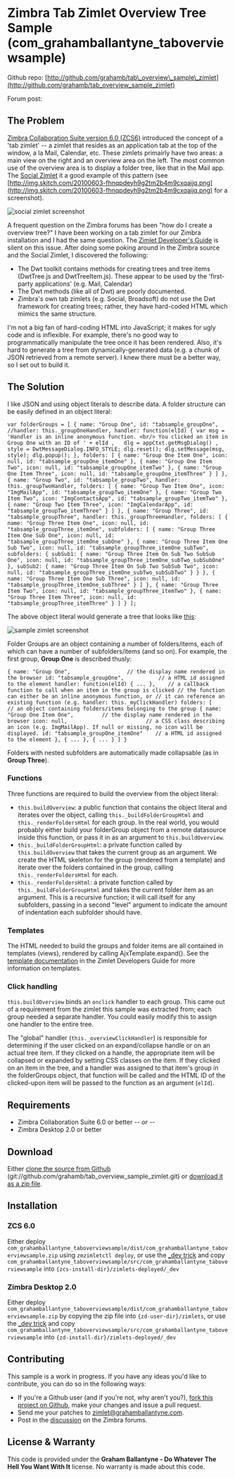 # Zimbra Tab Zimlet Overview Tree Sample (com\_grahamballantyne\_taboverviewsample)

Github repo: [http://github.com/grahamb/tab\_overview\_sample\_zimlet](http://github.com/grahamb/tab_overview_sample_zimlet)

Forum post: []()

## The Problem

[Zimbra Collaboration Suite version 6.0 (ZCS6)](http://zimbra.com) introduced the concept of a 'tab zimlet' -- a zimlet that resides as an application tab at the top of the window, a la Mail, Calendar, etc. These zimlets primairly have two areas: a main view on the right and an overview area on the left. The most common use of the overview area is to display a folder tree, like that in the Mail app. The [Social Zimlet](http://gallery.zimbra.com/type/zimlet/social-zimlet) it a good example of this pattern (see [http://img.skitch.com/20100603-fhnqpdeyh9g2tm2b4m9cxqaijq.png](http://img.skitch.com/20100603-fhnqpdeyh9g2tm2b4m9cxqaijq.png) for a screenshot).

![social zimlet screenshot](http://img.skitch.com/20100603-rdk7prae435cgqqwu4xy1r293r.png)

A frequent question on the Zimbra forums has been "how do I create a overview tree?" I have been working on a tab zimlet for our Zimbra installation and I had the same question. The [Zimlet Developer's Guide](http://wiki.zimbra.com/wiki/ZCS_6.0:Zimlet_Developers_Guide:Introduction) is silent on this issue. After doing some poking around in the Zimbra source and the Social Zimlet, I discovered the following:

* The Dwt toolkit contains methods for creating trees and tree items (DwtTree.js and DwtTreeItem.js). These appear to be used by the 'first-party applications' (e.g. Mail, Calendar)
* The Dwt methods (like all of Dwt) are poorly documented.
* Zimbra's own tab zimlets (e.g. Social, Broadsoft) do not use the Dwt framework for creating trees; rather, they have hard-coded HTML which mimics the same structure.

I'm not a big fan of hard-coding HTML into JavaScript; it makes for ugly code and is inflexible. For example, there's no good way to programmatically manipulate the tree once it has been rendered. Also, it's hard to generate a tree from dynamically-generated data (e.g. a chunk of JSON retrieved from a remote server). I knew there must be a better way, so I set out to build it.

## The Solution

I like JSON and using object literals to describe data. A folder structure can be easily defined in an object literal:

`var folderGroups = [
	{
		name: "Group One",
		id: "tabsample_groupOne",
		//handler: this._groupOneHandler,
		handler: function(elId) {
			var msg = 'Handler is an inline anonymous function. <br/> You clicked an item in Group One with an ID of ' + elId
			,	dlg = appCtxt.getMsgDialog()
			,	style = DwtMessageDialog.INFO_STYLE;
			dlg.reset();
			dlg.setMessage(msg, style);
			dlg.popup();
		},
		folders: [
			{
				name: "Group One Item One",
				icon: null,
				id: "tabsample_groupOne_itemOne"
			},
			{
				name: "Group One Item Two",
				icon: null,
				id: "tabsample_groupOne_itemTwo"
			},
			{
				name: "Group One Item Three",
				icon: null,
				id: "tabsample_groupOne_itemThree"
			}
		]
	},
	{
		name: "Group Two",
		id: "tabsample_groupTwo",
		handler: this._groupTwoHandler,
		folders: [
			{
				name: "Group Two Item One",
				icon: "ImgMailApp",
				id: "tabsample_groupTwo_itemOne"
			},
			{
				name: "Group Two Item Two",
				icon: "ImgContactsApp",
				id: "tabsample_groupTwo_itemTwo"
			},
			{
				name: "Group Two Item Three",
				icon: "ImgCalendarApp",
				id: "tabsample_groupTwo_itemThree"
			}
		]
	},
	{
		name: "Group Three",
		id: "tabsample_groupThree",
		handler: this._groupThreeHandler,
		folders: [
			{
				name: "Group Three Item One",
				icon: null,
				id: "tabsample_groupThree_itemOne",
				subfolders: [
					{
						name: "Group Three Item One Sub One",
						icon: null,
						id: "tabsample_groupThree_itemOne_subOne"
					},
					{
						name: "Group Three Item One Sub Two",
						icon: null,
						id: "tabsample_groupThree_itemOne_subTwo",
						subfolders: {
							subSub1: {
								name: "Group Three Item On Sub Two SubSub One",
								icon: null,
								id: "tabsample_groupThree_itemOne_subTwo_subSubOne"
							},
							subSub2: {
								name: "Group Three Item On Sub Two SubSub Two",
								icon: null,
								id: "tabsample_groupThree_itemOne_subTwo_subSubTwo"
							}
						}
					},
					{
						name: "Group Three Item One Sub Three",
						icon: null,
						id: "tabsample_groupThree_itemOne_subThree"
					}
				]
			},
			{
				name: "Group Three Item Two",
				icon: null,
				id: "tabsample_groupThree_itemTwo"
			},
			{
				name: "Group Three Item Three",
				icon: null,
				id: "tabsample_groupThree_itemThree"
			}
		]
	}
];`

The above object literal would generate a tree that looks like [this](http://img.skitch.com/20100603-nutb5b2c3625x5gdf9i3ccbqmp.png):

![sample zimlet screenshot](http://img.skitch.com/20100603-j7pg8xwjwr14i9xx5yppp6uejk.png)

Folder Groups are an object containing a number of folders/items, each of which can have a number of subfolders/items (and so on). For example, the first group, __Group One__ is described thusly: 

`{
	name: "Group One",					// the display name rendered in the browser
	id: "tabsample_groupOne",			// a HTML id assigned to the element
	handler: function(elId) { ... },	// a callback function to call when an item in the group is clicked
										// the function can either be an inline anonymous function, or
										// it can reference an existing function (e.g. handler: this._myClickHandler)
	folders: [							// an object containing folders/items belonging to the group
		{
			name: "Group One Item One",			// the display name rendered in the browser
			icon: null,							// a CSS class describing an icon (e.g. ImgMailApp). If null or missing, no icon will be displayed.
			id: "tabsample_groupOne_itemOne"	// a HTML id assigned to the element
		},
		{ ... },
		{ ... }
	]
}`

Folders with nested subfolders are automatically made collapsable (as in __Group Three__).

### Functions

Three functions are required to build the overview from the object literal:

* `this.buildOverview`: a public function that contains the object literal and iterates over the object, calling `this._buildFolderGroupHtml` and `this._renderFoldersHtml` for each group. In the real world, you would probably either build your folderGroup object from a remote datasource inside this function, or pass it in as an argument to `this.buildOverview`.
* `this._buildFolderGroupHtml`: a private function called by `this.buildOverview` that takes the current group as an argument. We create the HTML skeleton for the group (rendered from a template) and iterate over the folders contained in the group, calling `this._renderFoldersHtml` for each.
* `this._renderFoldersHtml`: a private function called by `this._buildFolderGroupHtml` and takes the current folder item as an argument. This is a recursive function; it will call itself for any subfolders, passing in a second "level" argument to indicate the amount of indentation each subfolder should have.

### Templates

The HTML needed to build the groups and folder items are all contained in templates (views), rendered by calling AjxTemplate.expand(). See the [template documentation](http://wiki.zimbra.com/wiki/ZCS_6.0:Zimlet_Developers_Guide:Templates) in the Zimlet Developers Guide for more information on templates.

### Click handling
`this.buildOverview` binds an `onclick` handler to each group. This came out of a requirement from the zimlet this sample was extracted from; each group needed a separate handler. You could easily modify this to assign one handler to the entire tree.

The "global" handler (`this._overviewClickHandler`) is responsible for determining if the user clicked on an expand/collapse handle or on an actual tree item. If they clicked on a handle, the appropriate item will be collapsed or expanded by setting CSS classes on the item. If they clicked on an item in the tree, and a handler was assigned to that item's group in the folderGroups object, that function will be called and the HTML ID of the clicked-upon item will be passed to the function as an argument (`elId`). 

## Requirements

* Zimbra Collaboration Suite 6.0 or better  _-- or --_
* Zimbra Desktop 2.0 or better

## Download

Either [clone the source from Github](http://github.com/grahamb/tab\_overview\_sample\_zimlet) (git://github.com/grahamb/tab_overview_sample_zimlet.git) or [download it as a zip file](http://githubcom/grahamb/tab_overview_sample_zimlet/zipball/master).

## Installation

### ZCS 6.0
Either deploy `com_grahamballantyne_taboverviewsample/dist/com_grahamballantyne_taboverviewsample.zip` using `zmzimletctl deploy`, or use the [_dev trick](http://wiki.zimbra.com/wiki/ZCS_6.0:Zimlet_Developers_Guide:Dev_Environment_Setup#Zimlet_Development_Directory) and copy `com_grahamballantyne_taboverviewsample/src/com_grahamballantyne_taboverviewsample` into `{zcs-install-dir}/zimlets-deployed/_dev`

### Zimbra Desktop 2.0
Either deploy `com_grahamballantyne_taboverviewsample/dist/com_grahamballantyne_taboverviewsample.zip` by copying the zip file into `{zd-user-dir}/zimlets`, or use the [_dev trick](http://wiki.zimbra.com/wiki/ZCS_6.0:Zimlet_Developers_Guide:Dev_Environment_Setup#Zimlet_Development_Directory) and copy `com_grahamballantyne_taboverviewsample/src/com_grahamballantyne_taboverviewsample` into `{zd-install-dir}/zimlets-deployed/_dev`

## Contributing

This sample is a work in progress. If you have any ideas you'd like to contribute, you can do so in the following ways:

* If you're a Github user (and if you're not, why aren't you?), [fork this project on Github](http://github.com/grahamb/tab_overview_sample_zimlet), make your changes and issue a pull request.
* Send me your patches to [zimlet@grahamballantyne.com](mailto:zimlet@grahamballantyne.com).
* Post in the [discussion]() on the Zimbra forums.

## License & Warranty

This code is provided under the __Graham Ballantyne - Do Whatever The Hell You Want With It__ license. No warranty is made about this code.